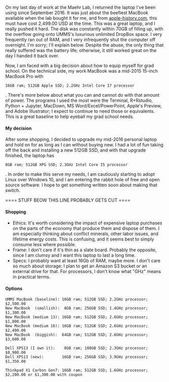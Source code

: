 On my last day of work at the Maehr Lab, I returned the laptop I've been using since September 2016. It was just about the beefiest MacBook available when the lab bought it for me, and from [apple-history.com](https://apple-history.com/mbp_15_retina_mid_15), this must have cost 2,499.00 USD at the time. This was a great laptop, and I really pushed it hard. The disk was constantly within 70GB of filling up, with the overflow going onto UMMS's luxurious unlimited DropBox space. I very frequently ran out of RAM, and I very infrequently shut the computer off overnight. I'm sorry; I'll explain below. Despite the abuse, the only thing that really suffered was the battery life; otherwise, it still worked great on the day I handed it back over. 

Now, I am faced with a big decision about how to equip myself for grad school.  On the technical side, my work MacBook was a mid-2015 15-inch MacBook Pro with 

```
16GB ram; 512GB Apple SSD; 2.2GHz Intel Core I7 processor
```

. There's more below about what you can and cannot do with that amount of power. The programs I used the most were the Terminal, R+Rstudio, Python + Jupyter, MacDown, MS Word/Excel/PowerPoint, Apple's Preview, and Adobe Illustrator; I expect to continue to need those or equivalents. This is a great baseline to help eyeball my grad school needs.

#### My decision

After some shopping, I decided to upgrade my mid-2016 personal laptop and hold on for as long as I can without buying new. I had a lot of fun taking off the back and installing a new 512GB SSD, and with that upgrade finished, the laptop has

```
8GB ram; 512GB XPG SSD; 2.3GHz Intel Core I5 processor
```

. In order to make this serve my needs, I am cautiously starting to adopt Linux over Windows 10, and I am entering the rabbit hole of free and open source software. I hope to get something written soon about making that switch.

==== STUFF BEOW THIS LINE PROBABLY GETS CUT ====

#### Shopping

- Ethics: It's worth considering the impact of expensive laptop purchases on the parts of the economy that produce them and dispose of them. I am especially thinking about conflict minerals, other labor issues, and lifetime energy costs. This is confusing, and it seems best to simply consume less where possible.
- Frame: I don't care if it's thin as a slate board. Probably the opposite, since I am clumsy and I want this laptop to last a long time.
- Specs: I probably want at least 16Gb of RAM, maybe more. I don't care so much about storage: I plan to get an Amazon S3 bucket or an external drive for that. For processors, I don't know what "GHz" means in practical terms.

#### Options


    UMMS MacBook (baseline): 16GB ram; 512GB SSD; 2.2GHz processor; $2,500.00
    New MacBook  (smallish):  8GB ram; 256GB SSD; 1.4GHz processor; $1,300.00
    New MacBook (medium 13): 16GB ram; 512GB SSD; 2.6GHz processor; $1,800.00
    New MacBook (medium 16): 16GB ram; 512GB SSD; 2.6GHz processor; $2,400.00
    New MacBook  (biggish):  64GB ram; 512GB SSD; 2.6GHz processor; $3,600.00
    
    Dell XPS13 (I own it):    8GB ram; 108GB SSD; 2.3GHz processor; $0,900.00
    Dell XPS13 (new):        16GB ram; 256GB SSD; 3.9GHz processor; $1,350.00
    
    Thinkpad X1 Carbon Gen7: 16GB ram; 512GB SSD; 1.6GHz processor; $2,200.00 or $1,300.00 with coupon

